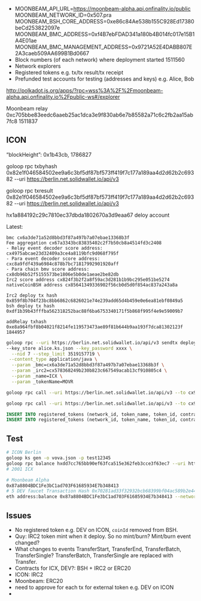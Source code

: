 - MOONBEAM_API_URL=https://moonbeam-alpha.api.onfinality.io/public
MOONBEAM_NETWORK_ID=0x507.pra
MOONBEAM_BSH_CORE_ADDRESS=0xe86c84Ae538b155C928Ed17380beCd253822097e
MOONBEAM_BMC_ADDRESS=0xf4B7ebFDAD341a180b4B014fc017e15B1A4E01ae
MOONBEAM_BMC_MANAGEMENT_ADDRESS=0x9721A52E4DABB807E2A3caeb509AA699B1Bd0667
- Block numbers (of each network) where deployment started 1511560
- Network explorers
- Registered tokens e.g. tx/tx result/tx receipt
- Prefunded test accounts for testing (addresses and keys) e.g. Alice, Bob

http://polkadot.js.org/apps/?rpc=wss%3A%2F%2Fmoonbeam-alpha.api.onfinality.io%2Fpublic-ws#/explorer

Moonbeam relay 0xc705bbe83eedc6aaeb25ac1dca3e9f830ab6e7b85582a71c6c2fb2aa15ab7fc8 1511837

## ICON

“blockHeight”: 0x1b43cb, 1786827

goloop rpc txbyhash 0x82e1f046584502ee9a6c3bf5df87bf573ff419f7c177a189aa4d2d62b2c69382 --uri https://berlin.net.solidwallet.io/api/v3

goloop rpc txresult 0x82e1f046584502ee9a6c3bf5df87bf573ff419f7c177a189aa4d2d62b2c69382 --uri https://berlin.net.solidwallet.io/api/v3

hx1a884192c29c7810ec37dbda1802670a3d9eaa67 deloy account

Latest:

```
bmc cx6a3de71a52d8bbd3f87a497b7a07ebae13368b3f
Fee aggregation cx67a3343bc83835402c2f7b50cb8a4514fd3c2408
- Relay event decoder score address:     cx4975abcae23d32409a3ce4a8119bfc9d068f795f
- Para event decoder score address:     cxc8a9fdf439a6984c878b7bc71817992901920aff
- Para chain bmv score address:  cx8db96b52f5155573be1806e5b0de1aeae2be82db
Irc2 score address cx824f3b2f2a8f59ac3d281b1b9bc295e051be5274
nativeCoinBSH address cx85641349336902f56cb0d5d0f854ac837a243a8a

Irc2 deploy tx hash 0x859f8b704f23bc8bb6862c6826021e74e239add65d4b459e0e6ea81ebf0849a5
bsh deploy tx hash 0xdf1b39b43fffba562318252bac88f6ba6753340171f5b868f995f4e9e59009b7

addRelay txhash 0xe8a964fbf8b04021f8214fe119573473ae89f81b644b9aa193f7dca81302123f 1844957
```

```bash
goloop rpc --uri https://berlin.net.solidwallet.io/api/v3 sendtx deploy nativecoinIRC2-0.1.0-optimized.jar \
--key_store alice.ks.json --key_password xxxx \
  --nid 7 --step_limit 3519157719 \
 --content_type application/java \
  --param _bmc=cx6a3de71a52d8bbd3f87a497b7a07ebae13368b3f \
  --param _irc2=cx578368249b230b823c667549acab13cf910805c4 \
  --param _name=ICX \
  --param _tokenName=MOVR

goloop rpc call --uri https://berlin.net.solidwallet.io/api/v3 --to cx9125e801c9370480ddf95ba48d796b3d4154b343 --method coinId --param _coinName=MOVR

goloop rpc call --uri https://berlin.net.solidwallet.io/api/v3 --to cx9125e801c9370480ddf95ba48d796b3d4154b343 --method coinNames
```

```sql
INSERT INTO registered_tokens (network_id, token_name, token_id, contract_address, token_address, tx_hash) VALUES ('0x7', 'ICX', '0', 'cx9125e801c9370480ddf95ba48d796b3d4154b343', '', '0x294c1e27198ae3b159f93eedd6a478966d725c4d12dd69915992afc50cb10f24');
INSERT INTO registered_tokens (network_id, token_name, token_id, contract_address, token_address, tx_hash) VALUES ('0x507', 'MOVR', '0', 'MOONBEAM_BSH_CORE_ADDRESS', '', '0x5c8b55af397256d06e2be6acdefb350f92ff4363745001ce8cd367c74b10d7f3');
```

## Test

```bash
# ICON Berlin
goloop ks gen -o vova.json -p test12345
goloop rpc balance hxdd7cc765bb90ef63fca515e362feb3cce3f63ec7 --uri https://berlin.net.solidwallet.io/api/v3
# 2001 ICX

# Moonbeam Alpha
0x87a8804BDC1Fe3bC1ad703F61685934E7b348413
# 5 DEV faucet Transaction Hash 0x70281ad33f32932bcb68399bf04ac589b2e449b06835db92608251e611de1f37
eth address:balance 0x87a8804BDC1Fe3bC1ad703F61685934E7b348413 --network https://moonbeam-alpha.api.onfinality.io/public
```

## Issues

- No registered token e.g. DEV on ICON, `coinId` removed from BSH.
- Quy: IRC2 token mint when it deploy. So no mint/burn? Mint/burn event changed?
- What changes to events TransferStart, TransferEnd, TransferBatch, TransferSingle? TransferBatch, TransferSingle are replaced with Transfer.
- Contracts for ICX, DEV?: BSH + IRC2 or ERC20
- ICON: IRC2
- Moonbeam: ERC20
- need to approve for each tx for external token e.g. DEV on ICON
-
